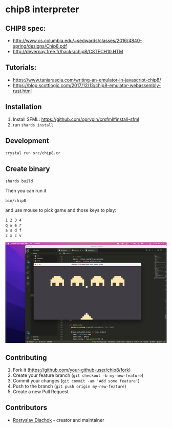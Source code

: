 # chip8 interpreter

## CHIP8 spec:

- http://www.cs.columbia.edu/~sedwards/classes/2016/4840-spring/designs/Chip8.pdf
- http://devernay.free.fr/hacks/chip8/C8TECH10.HTM

## Tutorials:

- https://www.taniarascia.com/writing-an-emulator-in-javascript-chip8/
- https://blog.scottlogic.com/2017/12/13/chip8-emulator-webassembly-rust.html

## Installation

1. Install SFML: https://github.com/oprypin/crsfml#install-sfml
2. run `shards install`

## Development

```
crystal run src/chip8.cr
```

## Create binary

```
shards build
```

Then you can run it

```
bin/chip8
```

and use mouse to pick game and those keys to play:

```
1 2 3 4 
q w e r 
a s d f 
z x c v
```

![Screenshot](/screenshot.png)

## Contributing

1. Fork it (<https://github.com/your-github-user/chip8/fork>)
2. Create your feature branch (`git checkout -b my-new-feature`)
3. Commit your changes (`git commit -am 'Add some feature'`)
4. Push to the branch (`git push origin my-new-feature`)
5. Create a new Pull Request

## Contributors

- [Rostyslav Diachok](https://github.com/infernalmaster) - creator and maintainer
